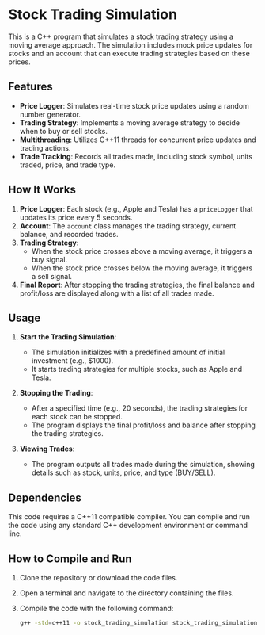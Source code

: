 # Stock Trading Simulation

This is a C++ program that simulates a stock trading strategy using a moving average approach. The simulation includes mock price updates for stocks and an account that can execute trading strategies based on these prices.

## Features

- **Price Logger**: Simulates real-time stock price updates using a random number generator.
- **Trading Strategy**: Implements a moving average strategy to decide when to buy or sell stocks.
- **Multithreading**: Utilizes C++11 threads for concurrent price updates and trading actions.
- **Trade Tracking**: Records all trades made, including stock symbol, units traded, price, and trade type.

## How It Works

1. **Price Logger**: Each stock (e.g., Apple and Tesla) has a `priceLogger` that updates its price every 5 seconds.
2. **Account**: The `account` class manages the trading strategy, current balance, and recorded trades.
3. **Trading Strategy**:
    - When the stock price crosses above a moving average, it triggers a buy signal.
    - When the stock price crosses below the moving average, it triggers a sell signal.
4. **Final Report**: After stopping the trading strategies, the final balance and profit/loss are displayed along with a list of all trades made.

## Usage

1. **Start the Trading Simulation**:
   - The simulation initializes with a predefined amount of initial investment (e.g., $1000).
   - It starts trading strategies for multiple stocks, such as Apple and Tesla.

2. **Stopping the Trading**:
   - After a specified time (e.g., 20 seconds), the trading strategies for each stock can be stopped.
   - The program displays the final profit/loss and balance after stopping the trading strategies.

3. **Viewing Trades**:
   - The program outputs all trades made during the simulation, showing details such as stock, units, price, and type (BUY/SELL).

## Dependencies

This code requires a C++11 compatible compiler. You can compile and run the code using any standard C++ development environment or command line.

## How to Compile and Run

1. Clone the repository or download the code files.
2. Open a terminal and navigate to the directory containing the files.
3. Compile the code with the following command:

   ```bash
   g++ -std=c++11 -o stock_trading_simulation stock_trading_simulation.cpp -lpthread
